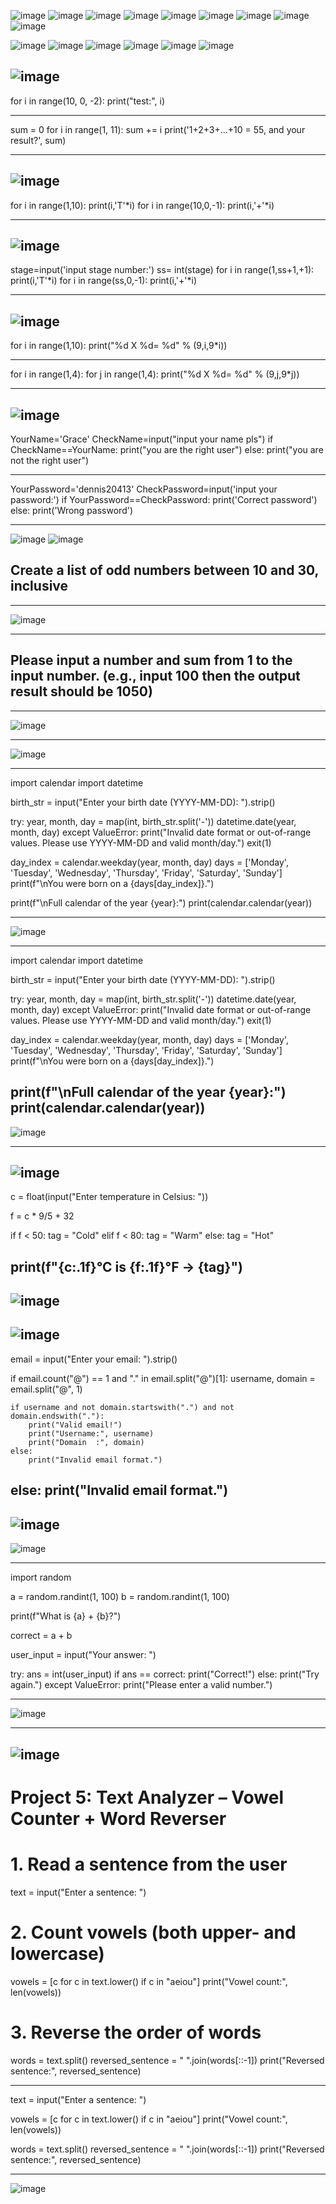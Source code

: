 
![image](https://github.com/user-attachments/assets/38d6d6c4-a95b-4dd8-ada6-be0e830e95ca)
![image](https://github.com/user-attachments/assets/7b5d5e57-650e-4fd1-a3cf-ba00f20ec114)
![image](https://github.com/user-attachments/assets/c76ca496-01ad-410d-bfa1-76bda7fa0bbf)
![image](https://github.com/user-attachments/assets/6c56f683-1d6c-43f2-9ae8-a17afb34c715)
![image](https://github.com/user-attachments/assets/8f1f782a-c8d5-4a16-add1-274996405e00)
![image](https://github.com/user-attachments/assets/361eccf8-4f80-47a0-9645-46c264c27cc2)
![image](https://github.com/user-attachments/assets/df00bff8-7482-498e-8eb6-b2cf7cc9e508)
![image](https://github.com/user-attachments/assets/85434f2e-ca50-4ddc-b22e-21c70aed864a)
![image](https://github.com/user-attachments/assets/e5589c3b-c710-449e-b38a-7b3669b4ece9)

![image](https://github.com/user-attachments/assets/9bb3bd77-b64e-4ca8-9926-98d1f38cbf52)
![image](https://github.com/user-attachments/assets/fe2dfe2f-94a5-40b4-8eb4-9c1959e4d50b)
![image](https://github.com/user-attachments/assets/880a6907-4e26-422a-9daf-07b96830d9d8)
![image](https://github.com/user-attachments/assets/cf67af19-a864-4070-b0d0-1b9bfe14bf5c)
![image](https://github.com/user-attachments/assets/f2f6c1e4-09fb-4d0a-902e-99fe05dc4ea3)
![image](https://github.com/user-attachments/assets/be4283be-397e-4ec1-ae79-cbca1bddd138)

![image](https://github.com/user-attachments/assets/67e9cbe7-c6ef-4c13-99cc-ee97e0848fc4)
----------------------------------------------------------------------------------

for i in range(10, 0, -2):
    print("test:", i)
    
----------------------------------------------------------------------------------

sum = 0
for i in range(1, 11):
    sum += i
print('1+2+3+...+10 = 55, and your result?', sum)

----------------------------------------------------------------------------------
![image](https://github.com/user-attachments/assets/61069887-8e8d-4001-895d-49b7e71fdb41)
----------------------------------------------------------------------------------

for i in range(1,10):
  print(i,'T'*i)
for i in range(10,0,-1):
  print(i,'+'*i)
  
----------------------------------------------------------------------------------
![image](https://github.com/user-attachments/assets/ce07b950-cfb5-400e-8d14-b13d1e1ce573)
----------------------------------------------------------------------------------

stage=input('input stage number:')
ss= int(stage)
for i in range(1,ss+1,+1):
  print(i,'T'*i)
for i in range(ss,0,-1):
  print(i,'+'*i)
  
----------------------------------------------------------------------------------
![image](https://github.com/user-attachments/assets/7345d432-72e5-4b33-9ab4-17172d97bedd)
----------------------------------------------------------------------------------

for i in range(1,10):
  print("%d X %d= %d" % (9,i,9*i))
  
----------------------------------------------------------------------------------

for i in range(1,4):
  for j in range(1,4):
    print("%d X %d= %d" % (9,j,9*j))
    
----------------------------------------------------------------------------------
![image](https://github.com/user-attachments/assets/97fa52e4-3831-4f75-8c5e-2cf2e621c13b)
----------------------------------------------------------------------------------

YourName='Grace'
CheckName=input("input your name pls")
if CheckName==YourName:
  print("you are the right user")
else:
  print("you are not the right user")
  
----------------------------------------------------------------------------------

YourPassword='dennis20413'
CheckPassword=input('input your password:')
if YourPassword==CheckPassword:
  print('Correct password')
else:
  print('Wrong password')
  
----------------------------------------------------------------------------------
![image](https://github.com/user-attachments/assets/536eb4fb-1a5a-4460-8136-6f1629488334)
![image](https://github.com/user-attachments/assets/41b42b2e-e0e6-4223-901f-5d8973f40a05)

## Create a list of odd numbers between 10 and 30, inclusive

----------------------------------------------------------------------------------
![image](https://github.com/user-attachments/assets/3f31092b-8dc2-456c-93ee-4a067a1d63be)


----------------------------------------------------------------------------------

## Please input a number and sum from 1 to the input number. (e.g., input 100 then the output result should be 1050)

----------------------------------------------------------------------------------
![image](https://github.com/user-attachments/assets/372178f4-7c5c-4ad6-9aeb-8f748f8f640d)

----------------------------------------------------------------------------------

![image](https://github.com/user-attachments/assets/07f225a1-e7a2-4816-b09f-d18d5c7c73f8)

----------------------------------------------------------------------------------
import calendar
import datetime

birth_str = input("Enter your birth date (YYYY-MM-DD): ").strip()

try:
    year, month, day = map(int, birth_str.split('-'))
    datetime.date(year, month, day)
except ValueError:
    print("Invalid date format or out-of-range values. Please use YYYY-MM-DD and valid month/day.")
    exit(1)

day_index = calendar.weekday(year, month, day)
days = ['Monday', 'Tuesday', 'Wednesday', 'Thursday', 'Friday', 'Saturday', 'Sunday']
print(f"\nYou were born on a {days[day_index]}.")

print(f"\nFull calendar of the year {year}:")
print(calendar.calendar(year))

----------------------------------------------------------------------------------

![image](https://github.com/user-attachments/assets/54f6d412-c65a-4c23-b41c-2fb9baa5202e)

----------------------------------------------------------------------------------
import calendar
import datetime

birth_str = input("Enter your birth date (YYYY-MM-DD): ").strip()

try:
    year, month, day = map(int, birth_str.split('-'))
    datetime.date(year, month, day)
except ValueError:
    print("Invalid date format or out-of-range values. Please use YYYY-MM-DD and valid month/day.")
    exit(1)

day_index = calendar.weekday(year, month, day)
days = ['Monday', 'Tuesday', 'Wednesday', 'Thursday', 'Friday', 'Saturday', 'Sunday']
print(f"\nYou were born on a {days[day_index]}.")

print(f"\nFull calendar of the year {year}:")
print(calendar.calendar(year))
----------------------------------------------------------------------------------
![image](https://github.com/user-attachments/assets/f96104d3-c230-49e4-86f4-5e4551a68dd4)


----------------------------------------------------------------------------------

![image](https://github.com/user-attachments/assets/68a3b26a-ea2d-4cd6-86a9-2144e825fc97)
----------------------------------------------------------------------------------
c = float(input("Enter temperature in Celsius: "))


f = c * 9/5 + 32


if f < 50:
    tag = "Cold"
elif f < 80:
    tag = "Warm"
else:
    tag = "Hot"


print(f"{c:.1f}°C is {f:.1f}°F → {tag}")
----------------------------------------------------------------------------------
![image](https://github.com/user-attachments/assets/d66acfd3-a2e1-4136-a09b-ce9f084a9370)
----------------------------------------------------------------------------------
![image](https://github.com/user-attachments/assets/4f99c4cc-1e99-4b96-aa9e-d24a0e89e09f)
----------------------------------------------------------------------------------

email = input("Enter your email: ").strip()

if email.count("@") == 1 and "." in email.split("@")[1]:
    username, domain = email.split("@", 1)

    if username and not domain.startswith(".") and not domain.endswith("."):
        print("Valid email!")
        print("Username:", username)
        print("Domain  :", domain)
    else:
        print("Invalid email format.")
else:
    print("Invalid email format.")
----------------------------------------------------------------------------------
![image](https://github.com/user-attachments/assets/f0b4ef7d-2eb9-47ed-ac04-64cdede95544)
----------------------------------------------------------------------------------
![image](https://github.com/user-attachments/assets/dc1797ae-8d45-432e-a222-2fc4942eed2d)

----------------------------------------------------------------------------------
import random

a = random.randint(1, 100)
b = random.randint(1, 100)


print(f"What is {a} + {b}?")


correct = a + b


user_input = input("Your answer: ")


try:
    ans = int(user_input)
    if ans == correct:
        print("Correct!")
    else:
        print("Try again.")
except ValueError:
    print("Please enter a valid number.")

----------------------------------------------------------------------------------
![image](https://github.com/user-attachments/assets/cb05c7cb-9340-4b89-9ab5-7bccb834fb43)

----------------------------------------------------------------------------------
![image](https://github.com/user-attachments/assets/d766e2ec-5119-4f47-9e49-b1fa63aad59e)
----------------------------------------------------------------------------------

# Project 5: Text Analyzer – Vowel Counter + Word Reverser

# 1. Read a sentence from the user
text = input("Enter a sentence: ")

# 2. Count vowels (both upper- and lowercase)
vowels = [c for c in text.lower() if c in "aeiou"]
print("Vowel count:", len(vowels))

# 3. Reverse the order of words
words = text.split()
reversed_sentence = " ".join(words[::-1])
print("Reversed sentence:", reversed_sentence)

----------------------------------------------------------------------------------

text = input("Enter a sentence: ")


vowels = [c for c in text.lower() if c in "aeiou"]
print("Vowel count:", len(vowels))

words = text.split()
reversed_sentence = " ".join(words[::-1])
print("Reversed sentence:", reversed_sentence)

----------------------------------------------------------------------------------
![image](https://github.com/user-attachments/assets/88604670-8b90-4fd1-904d-93b923620f8b)
